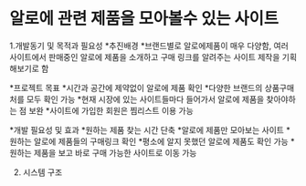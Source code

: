 # 알로에 관련 제품을 모아볼수 있는 사이트
1.개발동기 및 목적과 필요성
*추진배경
  *브랜드별로 알로에제품이 매우 다양함, 여러 사이트에서 판매중인 알로에 제품을 소개하고
  구매 링크를 알려주는 사이트 제작을 기획해보기로 함
 
*프로젝트 목표
 *시간과 공간에 제약없이 알로에 제품 확인
 *다양한 브랜드의 상품구매처를 모두 확인 가능
  *현재 시장에 있는 사이트들마다 들어가서 알로에 제품을 찾아야하는 점 보완
 *사이트에 가입한 회원은 찜리스트 이용 가능
 
*개발 필요성 및 효과
 *원하는 제품 찾는 시간 단축
  *알로에 제품만 모아보는 사이트
  *원하는 알로에 제품들의 구매링크 확인
 *평소에 알지 못했던 알로에 제품도 확인 가능
 *원하는 제품을 보고 바로 구매 가능한 사이트로 이동 가능
 
 2. 시스템 구조
 
  
